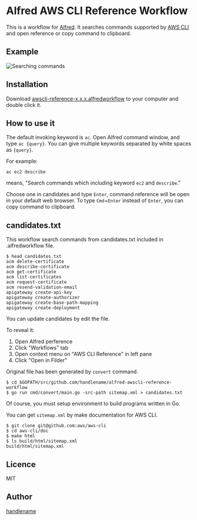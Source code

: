 # Alfred AWS CLI Reference Workflow

This is a workflow for [Alfred](http://www.alfredapp.com/).
It searches commands supported by [AWS CLI](https://aws.amazon.com/cli/?nc1=h_ls) and open reference or copy command to clipboard.

## Example

![Searching commands](https://cloud.githubusercontent.com/assets/115636/25463718/14aea92e-2b33-11e7-8c95-15f11a5178a8.png)

## Installation

Download [awscli-reference-x.x.x.alfredworkflow](https://github.com/handlename/alfred-awscli-reference-workflow/releases) to your computer and double click it.

## How to use it

The default invoking keyword is `ac`.
Open Alfred command window, and type `ac {query}`.
You can give multiple keywords separated by white spaces as `{query}`.

For example:

```
ac ec2 describe
```

means, "Search commands which including keyword `ec2` and `describe`."

Choose one in candidates and type `Enter`, command reference will be open in your default web browser.
To type `Cmd`+`Enter` instead of `Enter`, you can copy command to clipboard.

## candidates.txt

This workflow search commands from candidates.txt included in .alfredworkflow file.

```
$ head candidates.txt
acm delete-certificate
acm describe-certificate
acm get-certificate
acm list-certificates
acm request-certificate
acm resend-validation-email
apigateway create-api-key
apigateway create-authorizer
apigateway create-base-path-mapping
apigateway create-deployment
```

You can update candidates by edit the file.

To reveal it:

1. Open Alfred perference
1. Click "Workflows" tab
1. Open context menu on "AWS CLI Reference" in left pane
1. Click "Open in Filder"

Original file has been generated by `convert` command.

```
$ cd $GOPATH/src/github.com/handlename/alfred-awscli-reference-workflow
$ go run cmd/convert/main.go -src-path sitemap.xml > candidates.txt
```

Of course, you must setup environment to build programs written in Go.

You can get `sitemap.xml` by make documentation for AWS CLI.

```
$ git clone git@github.com:aws/aws-cli
$ cd aws-cli/doc
$ make html
$ ls build/html/sitemap.xml
build/html/sitemap.xml
```

## Licence

MIT

## Author

[handlename](https://github.com/handlename)
